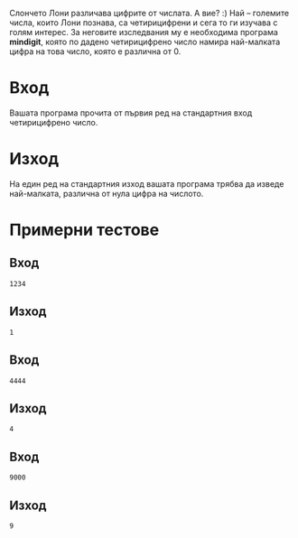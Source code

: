 Слончето Лони различава цифрите от числата. А вие? :) Най – големите числа, които Лони познава, са четирицифрени и сега то ги изучава с голям интерес. За неговите изследвания му е необходима програма **mindigit**, която по дадено четирицифрено число намира най-малката цифра на това число, която е различна от 0.

# Вход
Вашата програма прочита от първия ред на стандартния вход четирицифрено число.

# Изход
На един ред на стандартния изход вашата програма трябва да изведе най-малката, различна от нула цифра на числото.

# Примерни тестове
## Вход
```
1234
```
## Изход
```
1
```
## Вход 
```
4444
```
## Изход
```
4
```
## Вход
```
9000
```
## Изход
```
9
```
